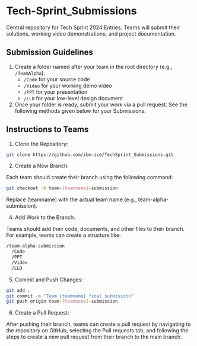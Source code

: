 # Tech-Sprint_Submissions
Central repository for Tech Sprint 2024 Entries. Teams will submit their solutions, working video demonstrations, and project documentation.

## Submission Guidelines
1. Create a folder named after your team in the root directory (e.g., `/TeamAlpha`).
   - `/Code` for your source code
   - `/Video` for your working demo video
   - `/PPT` for your presentation
   - `/LLD` for your low-level design document
3. Once your folder is ready, submit your work via a pull request. See the following methods given below for your Submissions.

## Instructions to Teams
1. Clone the Repository:

```bash
git clone https://github.com/ibm-ice/TechSprint_Submissions.git
```

2. Create a New Branch:

Each team should create their branch using the following command:

```bash
git checkout -b team-[teamname]-submission
```
Replace [teamname] with the actual team name (e.g., team-alpha-submission).

4. Add Work to the Branch:

Teams should add their code, documents, and other files to their branch. For example, teams can create a structure like:

```css
/team-alpha-submission
  /Code
  /PPT
  /Video
  /LLD
```
5. Commit and Push Changes:

```bash
git add .
git commit -m "Team [teamname] final submission"
git push origin team-[teamname]-submission
```

6. Create a Pull Request:

After pushing their branch, teams can create a pull request by navigating to the repository on GitHub, selecting the Pull requests tab, and following the steps to create a new pull request from their branch to the main branch.





